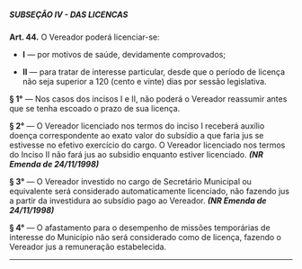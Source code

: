 ##### SUBSEÇÃO IV - DAS LICENCAS


**Art. 44.** O Vereador poderá licenciar-se:

- **I** — por motivos de saúde, devidamente comprovados;

- **II** — para tratar de interesse particular, desde que o período de licença não seja superior a 120 (cento e vinte) dias por sessão legislativa.

**§ 1°** — Nos casos dos incisos I e II, não poderá o Vereador reassumir antes que se tenha escoado o prazo de sua licença.

**§ 2°** — O Vereador licenciado nos termos do inciso I receberá auxílio doença correspondente ao exato valor do subsídio a que faria jus se estivesse no efetivo exercício do cargo. O Vereador licenciado nos termos do Inciso II não fará jus ao subsidio enquanto estiver licenciado. ***(NR Emenda de 24/11/1998)***

**§ 3°** — O Vereador investido no cargo de Secretário Municipal ou equivalente será considerado automaticamente licenciado, não fazendo jus a partir da investidura ao subsídio pago ao Vereador. ***(NR Emenda de 24/11/1998)***

**§ 4°** — O afastamento para o desempenho de missões temporárias de interesse do Município não será considerado como de licença, fazendo o Vereador jus a remuneração estabelecida.

---